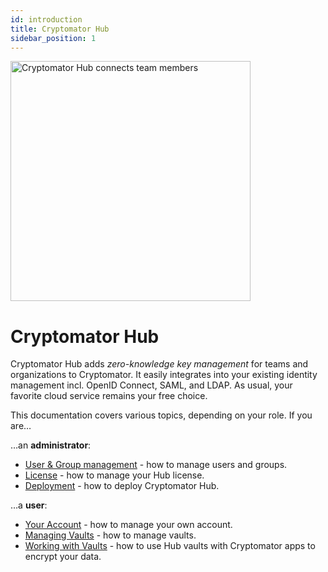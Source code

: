 ```yaml
---
id: introduction
title: Cryptomator Hub
sidebar_position: 1
---
```


<img src="/img/hub/hub-intro.png" alt="Cryptomator Hub connects team members" width="384" />

# Cryptomator Hub

Cryptomator Hub adds *zero-knowledge key management* for teams and organizations to Cryptomator.
It easily integrates into your existing identity management incl. OpenID Connect, SAML, and LDAP.
As usual, your favorite cloud service remains your free choice.

This documentation covers various topics, depending on your role.
If you are…

…an **administrator**:

* [User & Group management](user-group-management.md) - how to manage users and groups.
* [License](admin.md#license) - how to manage your Hub license.
* [Deployment](deployment.md) - how to deploy Cryptomator Hub.

…a **user**:

* [Your Account](your-account.md) - how to manage your own account.
* [Managing Vaults](vault-management.md) - how to manage vaults.
* [Working with Vaults](access-vault.md) - how to use Hub vaults with Cryptomator apps to encrypt your data.
